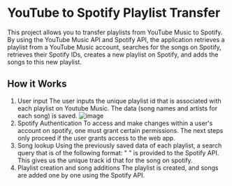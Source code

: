 # YouTube to Spotify Playlist Transfer

This project allows you to transfer playlists from YouTube Music to Spotify. By using the YouTube Music API and Spotify API, the application retrieves a playlist from a YouTube Music account, searches for the songs on Spotify, retrieves their Spotify IDs, creates a new playlist on Spotify, and adds the songs to this new playlist.

## How it Works

1. User input
   The user inputs the unique playlist id that is associated with each playlist on Youtube Music. The data (song names and artists for each song) is saved.
   ![image](https://github.com/KrishivGubba/PlaylistConverter/assets/158531751/16ba3425-a6e4-4379-9787-70e2903acd9f)
2. Spotify Authentication
   To access and make changes within a user's account on spotify, one must grant certain permissions. The next steps only proceed if the user grants access to the web app.
3. Song lookup
   Using the previously saved data of each playlist, a search query that is of the following format: "<song name> <artist>" is provided to the Spotify API. This gives us the unique track id
   that for the song on spotify.
4. Playlist creation and song additions
   The playlist is created, and songs are added one by one using the Spotify API.

